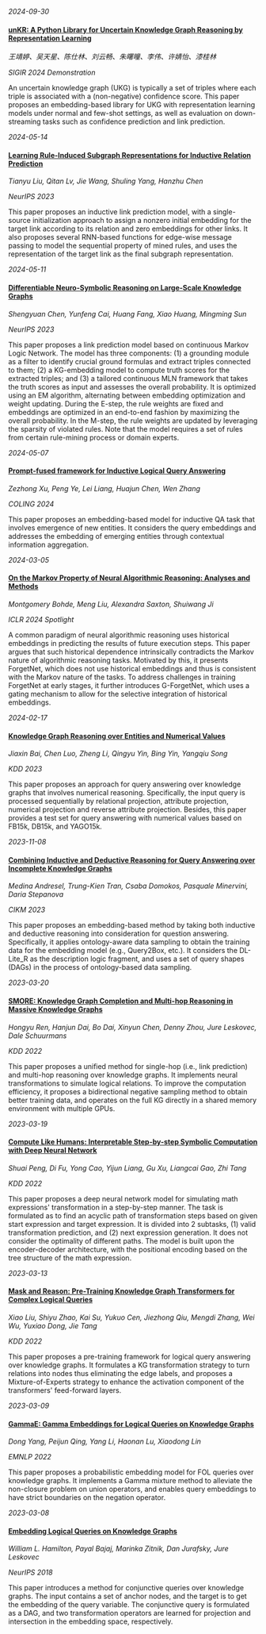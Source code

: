 








*2024-09-30*

#### [unKR: A Python Library for Uncertain Knowledge Graph Reasoning by Representation Learning](https://dl.acm.org/doi/abs/10.1145/3626772.3657661 )

*王靖婷、吴天星、陈仕林、刘云畅、朱曙曈、李伟、许婧怡、漆桂林*

*SIGIR 2024 Demonstration*

An uncertain knowledge graph (UKG) is typically a set of triples where each triple is associated with a (non-negative) confidence score. This paper proposes an embedding-based library for UKG with representation learning models under normal and few-shot settings, as well as evaluation on down-streaming tasks such as confidence prediction and link prediction.


*2024-05-14*

#### [Learning Rule-Induced Subgraph Representations for Inductive Relation Prediction](https://papers.nips.cc/paper_files/paper/2023/hash/0b06c8673ebb453e5e468f7743d8f54e-Abstract-Conference.html)

*Tianyu Liu, Qitan Lv, Jie Wang, Shuling Yang, Hanzhu Chen*

*NeurIPS 2023*

This paper proposes an inductive link prediction model, with a single-source initialization approach to assign a nonzero initial embedding for the target link according to its relation and zero embeddings for other links. It also proposes several RNN-based functions for edge-wise message passing to model the sequential property of mined rules, and uses the representation of the target link as the final subgraph representation.


*2024-05-11*

#### [Differentiable Neuro-Symbolic Reasoning on Large-Scale Knowledge Graphs](https://papers.nips.cc/paper_files/paper/2023/hash/5965f3a748a8d41415db2bfa44635cc3-Abstract-Conference.html)

*Shengyuan Chen, Yunfeng Cai, Huang Fang, Xiao Huang, Mingming Sun*

*NeurIPS 2023*

This paper proposes a link prediction model based on continuous Markov Logic Network. The model has three components: (1) a grounding module as a filter to identify crucial ground formulas and extract triples connected to them; (2) a KG-embedding model to compute truth scores for the extracted triples; and (3) a tailored continuous MLN framework that takes the truth scores as input and assesses the overall probability. It is optimized using an EM algorithm, alternating between embedding optimization and weight updating. During the E-step, the rule weights are fixed and embeddings are optimized in an end-to-end fashion by maximizing the overall probability. In the M-step, the rule weights are updated by leveraging the sparsity of violated rules. Note that the model requires a set of rules from certain rule-mining process or domain experts.


*2024-05-07*

#### [Prompt-fused framework for Inductive Logical Query Answering](https://arxiv.org/abs/2403.12646)

*Zezhong Xu, Peng Ye, Lei Liang, Huajun Chen, Wen Zhang*

*COLING 2024*

This paper proposes an embedding-based model for inductive QA task that involves emergence of new entities. It considers the query embeddings and addresses the embedding of emerging entities through contextual information aggregation.


*2024-03-05*

#### [On the Markov Property of Neural Algorithmic Reasoning: Analyses and Methods](https://openreview.net/forum?id=Kn7tWhuetn)

*Montgomery Bohde, Meng Liu, Alexandra Saxton, Shuiwang Ji*

*ICLR 2024 Spotlight*

A common paradigm of neural algorithmic reasoning uses historical embeddings in predicting the results of future execution steps. This paper argues that such historical dependence intrinsically contradicts the Markov nature of algorithmic reasoning tasks. Motivated by this, it presents ForgetNet, which does not use historical embeddings and thus is consistent with the Markov nature of the tasks. To address challenges in training ForgetNet at early stages, it further introduces G-ForgetNet, which uses a gating mechanism to allow for the selective integration of historical embeddings.


*2024-02-17*

#### [Knowledge Graph Reasoning over Entities and Numerical Values](https://dl.acm.org/doi/abs/10.1145/3580305.3599399)

*Jiaxin Bai, Chen Luo, Zheng Li, Qingyu Yin, Bing Yin, Yangqiu Song*

*KDD 2023*

This paper proposes an approach for query answering over knowledge graphs that involves numerical reasoning. Specifically, the input query is processed sequentially by relational projection, attribute projection, numerical projection and reverse attribute projection. Besides, this paper provides a test set for query answering with numerical values based on FB15k, DB15k, and YAGO15k.


*2023-11-08*

#### [Combining Inductive and Deductive Reasoning for Query Answering over Incomplete Knowledge Graphs](https://dl.acm.org/doi/10.1145/3583780.3614816)

*Medina Andresel, Trung-Kien Tran, Csaba Domokos, Pasquale Minervini, Daria Stepanova*

*CIKM 2023*

This paper proposes an embedding-based method by taking both inductive and deductive reasoning into consideration for question answering. Specifically, it applies ontology-aware data sampling to obtain the training data for the embedding model (e.g., Query2Box, etc.). It considers the DL-Lite_R as the description logic fragment, and uses a set of query shapes (DAGs) in the process of ontology-based data sampling.


*2023-03-20*

#### [SMORE: Knowledge Graph Completion and Multi-hop Reasoning in Massive Knowledge Graphs](https://dl.acm.org/doi/10.1145/3534678.3539405)

*Hongyu Ren, Hanjun Dai, Bo Dai, Xinyun Chen, Denny Zhou, Jure Leskovec, Dale Schuurmans*

*KDD 2022*

This paper proposes a unified method for single-hop (i.e., link prediction) and multi-hop reasoning over knowledge graphs. It implements neural transformations to simulate logical relations. To improve the computation efficiency, it proposes a bidirectional negative sampling method to obtain better training data, and operates on the full KG directly in a shared memory environment with multiple GPUs.


*2023-03-19*

#### [Compute Like Humans: Interpretable Step-by-step Symbolic Computation with Deep Neural Network](https://dl.acm.org/doi/10.1145/3534678.3539276)

*Shuai Peng, Di Fu, Yong Cao, Yijun Liang, Gu Xu, Liangcai Gao, Zhi Tang*

*KDD 2022*

This paper proposes a deep neural network model for simulating math expressions' transformation in a step-by-step manner. The task is formulated as to find an acyclic path of transformation steps based on given start expression and target expression. It is divided into 2 subtasks, (1) valid transformation prediction, and (2) next expression generation. It does not consider the optimality of different paths. The model is built upon the encoder-decoder architecture, with the positional encoding based on the tree structure of the math expression.


*2023-03-13*

#### [Mask and Reason: Pre-Training Knowledge Graph Transformers for Complex Logical Queries](https://dl.acm.org/doi/10.1145/3534678.3539472)

*Xiao Liu, Shiyu Zhao, Kai Su, Yukuo Cen, Jiezhong Qiu, Mengdi Zhang, Wei Wu, Yuxiao Dong, Jie Tang*

*KDD 2022*

This paper proposes a pre-training framework for logical query answering over knowledge graphs. It formulates a KG transformation strategy to turn relations into nodes thus eliminating the edge labels, and proposes a Mixture-of-Experts strategy to enhance the activation component of the transformers' feed-forward layers.


*2023-03-09*

#### [GammaE: Gamma Embeddings for Logical Queries on Knowledge Graphs](https://aclanthology.org/2022.emnlp-main.47/)

*Dong Yang, Peijun Qing, Yang Li, Haonan Lu, Xiaodong Lin*

*EMNLP 2022*

This paper proposes a probabilistic embedding model for FOL queries over knowledge graphs. It implements a Gamma mixture method to alleviate the non-closure problem on union operators, and enables query embeddings to have strict boundaries on the negation operator.


*2023-03-08*

#### [Embedding Logical Queries on Knowledge Graphs](https://proceedings.neurips.cc/paper/2018/hash/ef50c335cca9f340bde656363ebd02fd-Abstract.html)

*William L. Hamilton, Payal Bajaj, Marinka Zitnik, Dan Jurafsky, Jure Leskovec*

*NeurIPS 2018*

This paper introduces a method for conjunctive queries over knowledge graphs. The input contains a set of anchor nodes, and the target is to get the embedding of the query variable. The conjunctive query is formulated as a DAG, and two transformation operators are learned for projection and intersection in the embedding space, respectively.

